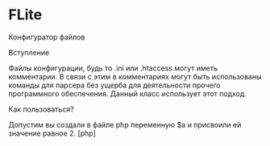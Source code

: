 FLite
=====

Конфигуратор файлов


Вступление


Файлы конфигурации, будь то .ini или .htaccess могут иметь комментарии.
В связи с этим в комментариях могут быть использованы команды для парсера без ущерба для деятельности прочего программного обеспечения. Данный класс использует этот подход.


Как пользоваться?


Допустим вы создали в файле php переменную $a и присвоили ей значение равное 2.
[php]
<?
$a = 2;
[php]
